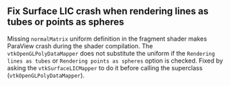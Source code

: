 ## Fix Surface LIC crash when rendering lines as tubes or points as spheres

Missing `normalMatrix` uniform definition in the fragment shader makes ParaView crash during the shader compilation.
The `vtkOpenGLPolyDataMapper` does not substitute the uniform if the `Rendering lines as tubes` or `Rendering points as spheres` option is checked.
Fixed by asking the `vtkSurfaceLICMapper` to do it before calling the superclass (`vtkOpenGLPolyDataMapper`).
